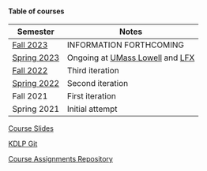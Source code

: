 #### Table of courses

|Semester|Notes|
|---|---|
|[Fall 2023](fall2023/index.md)|INFORMATION FORTHCOMING|
|[Spring 2023](spring2023/index.md)|Ongoing at [UMass Lowell](https://uml.edu) and [LFX](https://mentorship.lfx.linuxfoundation.org/)|
|[Fall 2022](fall2022/index.md)|Third iteration|
|[Spring 2022](spring2022/index.md)|Second iteration|
|Fall 2021|First iteration|
|Spring 2021|Initial attempt|

[Course Slides](slides/index.md)

[KDLP Git](/cgit)

[Course Assignments Repository](/cgit/KDLP_assignments.git)
